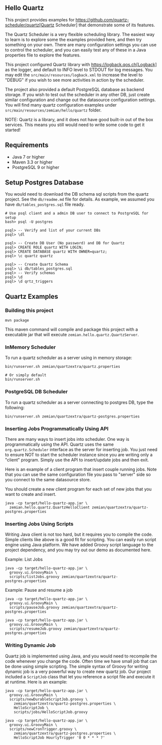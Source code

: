 ## Hello Quartz

This project provides examples for
https://github.com/quartz-scheduler/quartz[Quartz Scheduler] that demonstrate
some of its features.

The Quartz Scheduler is a very flexible scheduling library. The easiest way to
learn is to explore some the examples provided here, and then try something on
your own. There are many configuration settings you can use to control the
scheduler, and you can easily test any of these in a Java properties file to
explore the features.

This project configured Quartz library with https://logback.qos.ch[Logback] as
the logger, and default to INFO level to STDOUT for log messages. You may edit
the `src/main/resources/logback.xml` to increase the level to "DEBUG" if you
wish to see more activities in action by the scheduler.

The project also provided a default PostgreSQL database as backend storage. If
you wish to test out the scheduler in any other DB, just create similar
configuration and change out the datasource configuration settings. You will
find many quartz configuration examples under
`src/main/resources/zemian/hello/quartz` folder.

NOTE: Quartz is a library, and it does not have good built-in out of the
box services. This means you still would need to write some code to get it
started!

## Requirements

- Java 7 or higher
- Maven 3.3 or higher
- PostgreSQL 9 or higher

## Setup Postgres Database

You would need to download the DB schema sql scripts from the quartz project.
See the `db/readme.md` file for details. As example, we assumed you have
`db/tables_postgres.sql` file ready.

```
# Use psql client and a admin DB user to connect to PostgreSQL for setup
bash> psql -U postgres

psql> -- Verify and list of your current DBs
psql> \dl

psql> -- Create DB User (No password) and DB for Quartz
psql> CREATE ROLE quartz WITH LOGIN;
psql> CREATE DATABASE quartz WITH OWNER=quartz;
psql> \c quartz quartz

psql> -- Create Quartz Schema
psql> \i db/tables_postgres.sql
psql> -- Verify schemas
psql> \d
psql> \d qrtz_triggers
```

## Quartz Examples

### Building this project

```
mvn package
```

This maven command will compile and package this project with a executable jar
that will execute `zemian.hello.quartz.QuartzServer`.

### InMemory Scheduler

To run a quartz scheduler as a server using in memory storage:
```
bin/runserver.sh zemian/quartzextra/quartz.properties

# Or simply default
bin/runserver.sh
```

### PostgreSQL DB Scheduler

To run a quartz scheduler as a server connecting to postgres DB, type the
following:

```
bin/runserver.sh zemian/quartzextra/quartz-postgres.properties
```

### Inserting Jobs Programmatically Using API

There are many ways to insert jobs into scheduler. One way is programmatically
using the API. Quartz uses the same `org.quartz.Scheduler` interface as the
server for inserting job. You just need to ensure NOT to start the scheduler
instance since you are writing only a "client" program. Simply use the API to
insert/update jobs and then exit.

Here is an example of a client program that insert couple running jobs. Note
that you can use the same configuration file you pass to "server" side so you
connect to the same datasource store.

You should create a new client program for each set of new jobs that you want
to create and insert.

```
java -cp target/hello-quartz-app.jar \
  zemian.hello.quartz.QuartzHelloClient zemian/quartzextra/quartz-postgres.properties
```

### Inserting Jobs Using Scripts

Writing Java client is not too hard, but it requires you to compile the code.
Simple clients like above is a good fit for scripting. You can easily run
script engine using Java platform. We have added Groovy script language to the
project dependency, and you may try out our demo as documented here.

Example: List Jobs
```
java -cp target/hello-quartz-app.jar \
  groovy.ui.GroovyMain \
  scripts/listJobs.groovy zemian/quartzextra/quartz-postgres.properties
```

Example: Pause and resume a job
```
java -cp target/hello-quartz-app.jar \
  groovy.ui.GroovyMain \
  scripts/pauseJob.groovy zemian/quartzextra/quartz-postgres.properties
  
java -cp target/hello-quartz-app.jar \
  groovy.ui.GroovyMain \
  scripts/resumeJob.groovy zemian/quartzextra/quartz-postgres.properties
```

### Writing Dynamic Job

Quartz job is implemented using Java, and you would need to recompile the code
whenever you change the code. Often time we have small job that can be done
using simple scripting. The simple syntax of Groovy for writing dynamic job is
a very powerful way to create new quartz job. Our project included a
`ScriptJob` class that let you reference a script file and execute it at
runtime. Here is an example:

```
java -cp target/hello-quartz-app.jar \
  groovy.ui.GroovyMain \
  scripts/newDurableScriptJob.groovy \
    zemian/quartzextra/quartz-postgres.properties \
    HelloScriptJob \
    scripts/jobs/HelloScriptJob.groovy
  
java -cp target/hello-quartz-app.jar \
  groovy.ui.GroovyMain \
  scripts/newCronTrigger.groovy \
    zemian/quartzextra/quartz-postgres.properties \
    HelloScriptJob HourlyTrigger '0 0 * * * ?'
```
